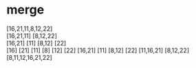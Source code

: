 # merge

 [16,21,11,8,12,22]  
   [16,21,11]  [8,12,22]   
  [16,21] [11] [8,12] [22]  
[16] [21] [11] [8] [12] [22]
  [16,21] [11] [8,12] [22]
    [11,16,21] [8,12,22]
     [8,11,12,16,21,22]
